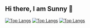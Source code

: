 ## Hi there, I am Sunny 👋

[![Top Langs](https://github-readme-stats.vercel.app/api/top-langs/?username=justsunli&layout=compact)](https://github.com/anuraghazra/github-readme-stats)
[![Top Langs](https://github-readme-stats.vercel.app/api/top-langs/?username=justsunli&layout=donut)](https://github.com/anuraghazra/github-readme-stats)
[![Top Langs](https://github-readme-stats.vercel.app/api/top-langs/?username=justsunli&layout=donut-vertical)](https://github.com/anuraghazra/github-readme-stats)

